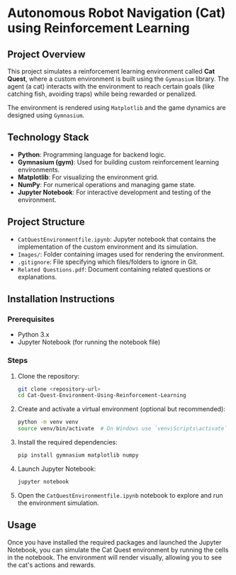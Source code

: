 
# Autonomous Robot Navigation (Cat) using Reinforcement Learning

## Project Overview

This project simulates a reinforcement learning environment called **Cat Quest**, where a custom environment is built using the `Gymnasium` library. The agent (a cat) interacts with the environment to reach certain goals (like catching fish, avoiding traps) while being rewarded or penalized. 

The environment is rendered using `Matplotlib` and the game dynamics are designed using `Gymnasium`.

## Technology Stack

- **Python**: Programming language for backend logic.
- **Gymnasium (gym)**: Used for building custom reinforcement learning environments.
- **Matplotlib**: For visualizing the environment grid.
- **NumPy**: For numerical operations and managing game state.
- **Jupyter Notebook**: For interactive development and testing of the environment.

## Project Structure

- `CatQuestEnvironmentfile.ipynb`: Jupyter notebook that contains the implementation of the custom environment and its simulation.
- `Images/`: Folder containing images used for rendering the environment.
- `.gitignore`: File specifying which files/folders to ignore in Git.
- `Related Questions.pdf`: Document containing related questions or explanations.

## Installation Instructions

### Prerequisites

- Python 3.x
- Jupyter Notebook (for running the notebook file)

### Steps

1. Clone the repository:

   ```bash
   git clone <repository-url>
   cd Cat-Quest-Environment-Using-Reinforcement-Learning
   ```

2. Create and activate a virtual environment (optional but recommended):

   ```bash
   python -m venv venv
   source venv/bin/activate  # On Windows use `venv\Scripts\activate`
   ```

3. Install the required dependencies:

   ```bash
   pip install gymnasium matplotlib numpy
   ```

4. Launch Jupyter Notebook:

   ```bash
   jupyter notebook
   ```

5. Open the `CatQuestEnvironmentfile.ipynb` notebook to explore and run the environment simulation.

## Usage

Once you have installed the required packages and launched the Jupyter Notebook, you can simulate the Cat Quest environment by running the cells in the notebook. The environment will render visually, allowing you to see the cat's actions and rewards.
